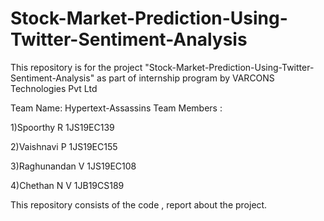 # Stock-Market-Prediction-Using-Twitter-Sentiment-Analysis
This repository is for the project "Stock-Market-Prediction-Using-Twitter-Sentiment-Analysis" as part of internship program by VARCONS Technologies Pvt Ltd

Team Name: Hypertext-Assassins Team Members :

1)Spoorthy R   1JS19EC139

2)Vaishnavi P   1JS19EC155

3)Raghunandan V   1JS19EC108

4)Chethan N V   1JB19CS189

This repository consists of the code , report about the project.
